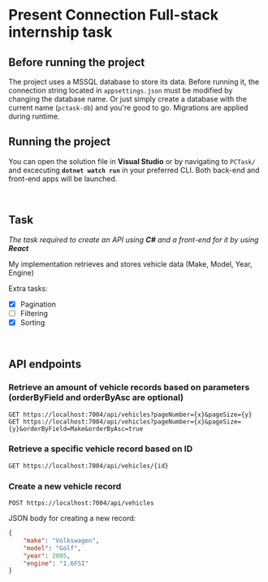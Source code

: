 # Present Connection Full-stack internship task
## Before running the project
The project uses a MSSQL database to store its data. Before running it, the connection string located in ```appsettings.json``` must be modified by changing the database name. Or just simply create a database with the current name (```pctask-db```) and you're good to go.
Migrations are applied during runtime.

## Running the project
You can open the solution file in **Visual Studio** or by navigating to ```PCTask/``` and excecuting **```dotnet watch run```** in your preferred CLI. Both back-end and front-end apps will be launched.

&nbsp;
## Task
*The task required to create an API using **C#** and a front-end for it by using **React***

My implementation retrieves and stores vehicle data (Make, Model, Year, Engine)

Extra tasks:
- [x] Pagination
- [ ] Filtering
- [x] Sorting

&nbsp;
## API endpoints
### Retrieve an amount of vehicle records based on parameters (orderByField and orderByAsc are optional)
```http
GET https://localhost:7004/api/vehicles?pageNumber={x}&pageSize={y}
GET https://localhost:7004/api/vehicles?pageNumber={x}&pageSize={y}&orderByField=Make&orderByAsc=true
```
### Retrieve a specific vehicle record based on ID
```http
GET https://localhost:7004/api/vehicles/{id}
```
### Create a new vehicle record
```http
POST https://localhost:7004/api/vehicles
```
JSON body for creating a new record:
```json
{
    "make": "Volkswagen",
    "model": "Golf",
    "year": 2005,
    "engine": "1.6FSI"
}
```
